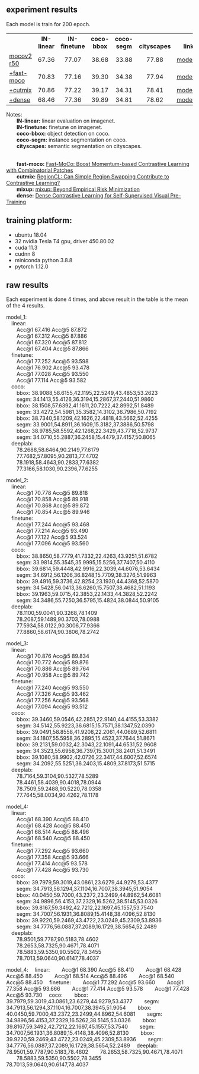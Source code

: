 
## experiment results

Each model is train for 200 epoch.  

<table><tbody>
<!-- START TABLE -->
<!-- TABLE HEADER -->
<th valign="bottom"></th>
<th valign="bottom">IN-linear</th>
<th valign="bottom">IN-finetune</th>
<th valign="bottom">coco-bbox</th>
<th valign="bottom">coco-segm</th>
<th valign="bottom">cityscapes</th>
<th valign="bottom">link</th>
<!-- TABLE BODY -->

<tr><td align="left"><a href="https://arxiv.org/abs/2003.04297">mocov2 r50</a></td>
<td align="center">67.36</td>
<td align="center">77.07</td>
<td align="center">38.68</td>
<td align="center">33.88</td>
<td align="center">77.88</td>
<td align="center"><a href="https://github.com/CoinCheung/SelfSup/releases/download/0.0.0/selfsup-model_1.tar">model_1</a></td>
</tr>

<tr><td align="left"><a href="https://arxiv.org/abs/2207.08220">+fast-moco</a></td>
<td align="center">70.83</td>
<td align="center">77.16</td>
<td align="center">39.30</td>
<td align="center">34.38</td>
<td align="center">77.94</td>
<td align="center"><a href="https://github.com/CoinCheung/SelfSup/releases/download/0.0.0/selfsup-model_2.tar">model_2</a></td>
</tr>

<tr><td align="left"><a href="https://arxiv.org/abs/2111.12309">+cutmix</a></td>
<td align="center">70.86</td>
<td align="center">77.22</td>
<td align="center">39.17</td>
<td align="center">34.31</td>
<td align="center">78.41</td>
<td align="center"><a href="https://github.com/CoinCheung/SelfSup/releases/download/0.0.0/selfsup-model_3.tar">model_3</a></td>
</tr>

<tr><td align="left"><a href="https://arxiv.org/abs/2011.09157">+dense</a></td>
<td align="center">68.46</td>
<td align="center">77.36</td>
<td align="center">39.89</td>
<td align="center">34.81</td>
<td align="center">78.62</td>
<td align="center"><a href="https://github.com/CoinCheung/SelfSup/releases/download/0.0.0/selfsup-model_4.tar">model_4</a></td>
</tr>
</tbody></table>


Notes:   
&#8195;&#8195;**IN-linear:**  linear evaluation on imagenet.   
&#8195;&#8195;**IN-finetune:**  finetune on imagenet.   
&#8195;&#8195;**coco-bbox:**  object detection on coco.   
&#8195;&#8195;**coco-segm:**  instance segmentation on coco.  
&#8195;&#8195;**cityscapes:**  semantic segmentation on cityscapes.   
&nbsp;

&#8195;&#8195;**fast-moco:**  [Fast-MoCo: Boost Momentum-based Contrastive Learning with Combinatorial Patches](https://arxiv.org/abs/2207.08220)  
&#8195;&#8195;**cutmix:**  [RegionCL: Can Simple Region Swapping Contribute to Contrastive Learning?](https://arxiv.org/abs/2111.12309)  
&#8195;&#8195;**mixup:**  [mixup: Beyond Empirical Risk Minimization](https://arxiv.org/abs/1710.09412)  
&#8195;&#8195;**dense:**  [Dense Contrastive Learning for Self-Supervised Visual Pre-Training](https://arxiv.org/abs/2011.09157)  


## training platform: 

* ubuntu 18.04
* 32 nvidia Tesla T4 gpu, driver 450.80.02
* cuda 11.3
* cudnn 8
* miniconda python 3.8.8
* pytorch 1.12.0




## raw results
Each experiment is done 4 times, and above result in the table is the mean of the 4 results.  


model_1:   
&#8195;linear:  
&#8195;&#8195;Acc@1 67.416 Acc@5 87.872  
&#8195;&#8195;Acc@1 67.312 Acc@5 87.886  
&#8195;&#8195;Acc@1 67.320 Acc@5 87.812  
&#8195;&#8195;Acc@1 67.404 Acc@5 87.866  
&#8195;finetune:  
&#8195;&#8195;Acc@1 77.252 Acc@5 93.598  
&#8195;&#8195;Acc@1 76.902 Acc@5 93.478  
&#8195;&#8195;Acc@1 77.028 Acc@5 93.550  
&#8195;&#8195;Acc@1 77.114 Acc@5 93.582  
&#8195;coco:  
&#8195;&#8195;bbox: 38.9088,58.6155,42.1195,22.5249,43.4853,53.2623  
&#8195;&#8195;segm: 34.1413,55.4126,36.3194,15.2867,37.2440,51.9860  
&#8195;&#8195;bbox: 38.1508,57.6392,41.1611,20.7222,42.8992,51.8489  
&#8195;&#8195;segm: 33.4272,54.5981,35.3582,14.3102,36.7986,50.7192  
&#8195;&#8195;bbox: 38.7340,58.1209,42.1626,22.4818,43.5662,52.4255  
&#8195;&#8195;segm: 33.9001,54.8911,36.1609,15.3182,37.3886,50.5798  
&#8195;&#8195;bbox: 38.9785,58.5592,42.1268,22.3429,43.7718,52.9737  
&#8195;&#8195;segm: 34.0710,55.2887,36.2458,15.4479,37.4157,50.8065  
&#8195;deeplab:  
&#8195;&#8195;78.2688,58.6464,90.2149,77.6179  
&#8195;&#8195;77.7682,57.8095,90.2813,77.4702  
&#8195;&#8195;78.1918,58.4643,90.2833,77.6382  
&#8195;&#8195;77.3166,58.1030,90.2396,77.6255  
   
model_2:   
&#8195;linear:  
&#8195;&#8195;Acc@1 70.778 Acc@5 89.818  
&#8195;&#8195;Acc@1 70.858 Acc@5 89.918  
&#8195;&#8195;Acc@1 70.868 Acc@5 89.872  
&#8195;&#8195;Acc@1 70.854 Acc@5 89.946  
&#8195;finetune:  
&#8195;&#8195;Acc@1 77.244 Acc@5 93.468  
&#8195;&#8195;Acc@1 77.214 Acc@5 93.490  
&#8195;&#8195;Acc@1 77.122 Acc@5 93.524  
&#8195;&#8195;Acc@1 77.096 Acc@5 93.560  
&#8195;coco:  
&#8195;&#8195;bbox: 38.8650,58.7779,41.7332,22.4263,43.9251,51.6782  
&#8195;&#8195;segm: 33.9814,55.3545,35.9995,15.5256,37.7407,50.4110  
&#8195;&#8195;bbox: 39.6814,59.4448,42.9916,22.3039,44.6076,53.6434  
&#8195;&#8195;segm: 34.6912,56.1206,36.8248,15.7709,38.3276,51.9963  
&#8195;&#8195;bbox: 39.4916,59.3736,42.8254,23.1930,44.4368,52.5870  
&#8195;&#8195;segm: 34.5428,56.0413,36.6260,15.7507,38.4682,51.1193  
&#8195;&#8195;bbox: 39.1963,59.0715,42.3853,22.1433,44.3828,52.2242  
&#8195;&#8195;segm: 34.3486,55.7250,36.5795,15.4824,38.0844,50.9105  
&#8195;deeplab:  
&#8195;&#8195;78.1100,59.0041,90.3268,78.1409   
&#8195;&#8195;78.2087,59.1489,90.3703,78.0988  
&#8195;&#8195;77.5934,58.0122,90.3006,77.9366  
&#8195;&#8195;77.8860,58.6174,90.3806,78.2742  
    

model_3:   
&#8195;linear:  
&#8195;&#8195;Acc@1 70.876 Acc@5 89.834  
&#8195;&#8195;Acc@1 70.772 Acc@5 89.876   
&#8195;&#8195;Acc@1 70.886 Acc@5 89.764  
&#8195;&#8195;Acc@1 70.958 Acc@5 89.742  
&#8195;finetune:  
&#8195;&#8195;Acc@1 77.240 Acc@5 93.550   
&#8195;&#8195;Acc@1 77.326 Acc@5 93.462  
&#8195;&#8195;Acc@1 77.256 Acc@5 93.568  
&#8195;&#8195;Acc@1 77.094 Acc@5 93.512  
&#8195;coco:  
&#8195;&#8195;bbox: 39.3460,59.0546,42.2851,22.9140,44.4155,53.3382  
&#8195;&#8195;segm: 34.5142,55.9223,36.6815,15.7571,38.1347,52.0390  
&#8195;&#8195;bbox: 39.0491,58.8558,41.9208,22.2061,44.0689,52.6811  
&#8195;&#8195;segm: 34.1807,55.5958,36.2895,15.4523,37.7644,51.8671  
&#8195;&#8195;bbox: 39.2131,59.0032,42.3043,22.1091,44.6531,52.9608  
&#8195;&#8195;segm: 34.3523,55.6958,36.7397,15.3001,38.2401,51.3491  
&#8195;&#8195;bbox: 39.1080,58.9902,42.0726,22.3417,44.6007,52.6574  
&#8195;&#8195;segm: 34.2092,55.5251,36.2403,15.4809,37.8173,51.5715  
&#8195;deeplab:  
&#8195;&#8195;78.7164,59.3104,90.5327,78.5289  
&#8195;&#8195;78.4461,58.4039,90.4018,78.0944  
&#8195;&#8195;78.7509,59.2488,90.5220,78.0358  
&#8195;&#8195;77.7645,58.0034,90.4262,78.1178  


model_4:  
&#8195;linear:  
&#8195;&#8195;Acc@1 68.390 Acc@5 88.410  
&#8195;&#8195;Acc@1 68.428 Acc@5 88.450  
&#8195;&#8195;Acc@1 68.514 Acc@5 88.496  
&#8195;&#8195;Acc@1 68.540 Acc@5 88.450  
&#8195;finetune:  
&#8195;&#8195;Acc@1 77.292 Acc@5 93.660  
&#8195;&#8195;Acc@1 77.358 Acc@5 93.666  
&#8195;&#8195;Acc@1 77.414 Acc@5 93.578  
&#8195;&#8195;Acc@1 77.428 Acc@5 93.730  
&#8195;coco:  
&#8195;&#8195;bbox: 39.7979,59.3019,43.0861,23.6279,44.9279,53.4377  
&#8195;&#8195;segm: 34.7913,56.1294,37.1104,16.7007,38.3945,51.9054  
&#8195;&#8195;bbox: 40.0450,59.7000,43.2372,23.2499,44.8962,54.6081  
&#8195;&#8195;segm: 34.9896,56.4153,37.2329,16.5262,38.5145,53.0326  
&#8195;&#8195;bbox: 39.8167,59.3492,42.7212,22.1697,45.1557,53.7540  
&#8195;&#8195;segm: 34.7007,56.1931,36.8089,15.4148,38.4096,52.8130  
&#8195;&#8195;bbox: 39.9220,59.2469,43.4722,23.0249,45.2309,53.8936  
&#8195;&#8195;segm: 34.7776,56.0887,37.2089,16.1729,38.5654,52.2489  
&#8195;deeplab:  
&#8195;&#8195;78.9501,59.7787,90.5183,78.4602  
&#8195;&#8195;78.2653,58.7325,90.4671,78.4071  
&#8195;&#8195;78.5883,59.5350,90.5502,78.3455  
&#8195;&#8195;78.7013,59.0640,90.6147,78.4037  

model_4: 
&#8195;linear:
&#8195;&#8195;Acc@1 68.390 Acc@5 88.410
&#8195;&#8195;Acc@1 68.428 Acc@5 88.450
&#8195;&#8195;Acc@1 68.514 Acc@5 88.496
&#8195;&#8195;Acc@1 68.540 Acc@5 88.450
&#8195;finetune:
&#8195;&#8195;Acc@1 77.292 Acc@5 93.660
&#8195;&#8195;Acc@1 77.358 Acc@5 93.666
&#8195;&#8195;Acc@1 77.414 Acc@5 93.578
&#8195;&#8195;Acc@1 77.428 Acc@5 93.730
&#8195;coco:
&#8195;&#8195;bbox: 39.7979,59.3019,43.0861,23.6279,44.9279,53.4377
&#8195;&#8195;segm: 34.7913,56.1294,37.1104,16.7007,38.3945,51.9054
&#8195;&#8195;bbox: 40.0450,59.7000,43.2372,23.2499,44.8962,54.6081
&#8195;&#8195;segm: 34.9896,56.4153,37.2329,16.5262,38.5145,53.0326
&#8195;&#8195;bbox: 39.8167,59.3492,42.7212,22.1697,45.1557,53.7540
&#8195;&#8195;segm: 34.7007,56.1931,36.8089,15.4148,38.4096,52.8130
&#8195;&#8195;bbox: 39.9220,59.2469,43.4722,23.0249,45.2309,53.8936
&#8195;&#8195;segm: 34.7776,56.0887,37.2089,16.1729,38.5654,52.2489
&#8195;deeplab:
&#8195;&#8195;78.9501,59.7787,90.5183,78.4602
&#8195;&#8195;78.2653,58.7325,90.4671,78.4071
&#8195;&#8195;78.5883,59.5350,90.5502,78.3455
&#8195;&#8195;78.7013,59.0640,90.6147,78.4037

